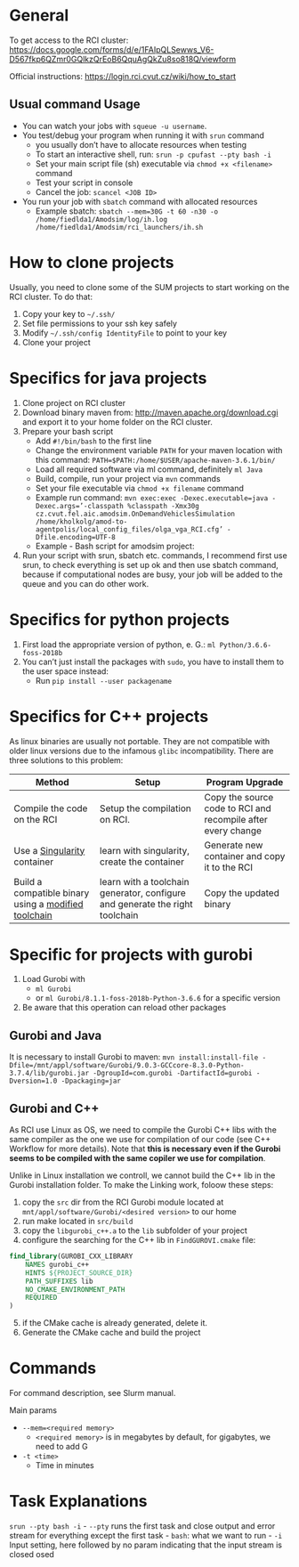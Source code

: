# General
To get access to the RCI cluster: https://docs.google.com/forms/d/e/1FAIpQLSewws_V6-D567fkp6QZmr0GQlkzQrEoB6QquAgQkZu8so818Q/viewform

Official instructions: 
https://login.rci.cvut.cz/wiki/how_to_start

## Usual command Usage
- You can watch your jobs with `squeue -u username`.
- You test/debug your program when running it with `srun` command
    - you usually don’t have to allocate resources when testing
    - To start an interactive shell, run: `srun -p cpufast --pty bash -i`
    - Set your main script file (sh) executable via `chmod +x <filename>` command 
    - Test your script in console
    - Cancel the job: `scancel <JOB ID>`
- You run your job with `sbatch` command with allocated resources
    - Example sbatch: `sbatch --mem=30G -t 60 -n30 -o /home/fiedlda1/Amodsim/log/ih.log /home/fiedlda1/Amodsim/rci_launchers/ih.sh`

# How to clone projects
Usually, you need to clone some of the SUM projects to start working on the RCI cluster. To do that:
1. Copy your key to `~/.ssh/`
2. Set file permissions to your ssh key safely
3. Modify `~/.ssh/config IdentityFile` to point to your key
4. Clone your project

# Specifics for java projects
1. Clone project on RCI cluster
2. Download binary maven from: http://maven.apache.org/download.cgi and export it to your home folder on the RCI cluster.
3. Prepare your bash script
    - Add `#!/bin/bash` to the first line
    - Change the environment variable `PATH` for your maven location with this command: `PATH=$PATH:/home/$USER/apache-maven-3.6.1/bin/`
    - Load all required software via ml command, definitely `ml Java`
    - Build, compile, run your project via `mvn` commands
    - Set your file executable via `chmod +x filename` command
    - Example run command: `mvn exec:exec -Dexec.executable=java -Dexec.args=’-classpath %classpath -Xmx30g  cz.cvut.fel.aic.amodsim.OnDemandVehiclesSimulation /home/kholkolg/amod-to-agentpolis/local_config_files/olga_vga_RCI.cfg’ -Dfile.encoding=UTF-8`
    - Example -  Bash script for amodsim project: 
4. Run your script with srun, sbatch etc. commands, I recommend first use srun, to check everything is set up ok and then use sbatch command, because if computational nodes are busy, your job will be added to the queue and you can do other work.

# Specifics for python projects
1. First load the appropriate version of python, e. G.: `ml Python/3.6.6-foss-2018b`
2. You can’t just install the packages with `sudo`, you have to install them to the user space instead:
    - Run `pip install --user packagename`

# Specifics for C++ projects
As linux binaries are usually not portable. They are not compatible with older linux versions due to the infamous `glibc` incompatibility. There are three solutions to this problem:

| Method | Setup | Program Upgrade |
|---------|-------|--------|
| Compile the code on the RCI | Setup the compilation on RCI. | Copy the source code to RCI and recompile after every change |
| Use a [Singularity](https://en.wikipedia.org/wiki/Singularity_(software)) container | learn with singularity, create the container | Generate new container and copy it to the RCI |
| Build a compatible binary using a [modified toolchain](https://crosstool-ng.github.io/docs/introduction/) | learn with a toolchain generator, configure and generate the right toolchain | Copy the updated binary

# Specific for projects with gurobi
1. Load Gurobi with 
    - `ml Gurobi`
    - or `ml Gurobi/8.1.1-foss-2018b-Python-3.6.6` for a specific version
2. Be aware that this operation can reload other packages

## Gurobi and Java
It is necessary to install Gurobi to maven: `mvn install:install-file -Dfile=/mnt/appl/software/Gurobi/9.0.3-GCCcore-8.3.0-Python-3.7.4/lib/gurobi.jar -DgroupId=com.gurobi -DartifactId=gurobi -Dversion=1.0 -Dpackaging=jar`


## Gurobi and C++
As RCI use Linux as OS, we need to compile the Gurobi C++ libs with the same compiler as the one we use for compilation of our code (see C++ Workflow for more details). Note that **this is necessary even if the Gurobi seems to be compiled with the same copiler we use for compilation**.

Unlike in Linux installation we controll, we cannot build the C++ lib in the Gurobi installation folder. To make the Linking work, foloow these steps:
1. copy the `src` dir from the RCI Gurobi module located at `mnt/appl/software/Gurobi/<desired version>` to our home
2. run make located in `src/build`
3. copy the `libgurobi_c++.a` to the `lib` subfolder of your project
4. configure the searching for the C++ lib in `FindGUROVI.cmake` file:
```cmake
find_library(GUROBI_CXX_LIBRARY
    NAMES gurobi_c++
    HINTS ${PROJECT_SOURCE_DIR}
    PATH_SUFFIXES lib
    NO_CMAKE_ENVIRONMENT_PATH
    REQUIRED
)
```
5. if the CMake cache is already generated, delete it.
6. Generate the CMake cache and build the project







# Commands
For command description, see Slurm manual.


Main params
- `--mem=<required memory>`
     - `<required memory>` is in megabytes by default, for gigabytes, we need to add G
- `-t <time>`
    - Time in minutes

# Task Explanations
`srun --pty bash -i`
    - `--pty` runs the first task and close output and error stream for everything except the first task
    - `bash`: what we want to run
    - `-i` Input setting, here followed by no param indicating that the input stream is closed
osed

